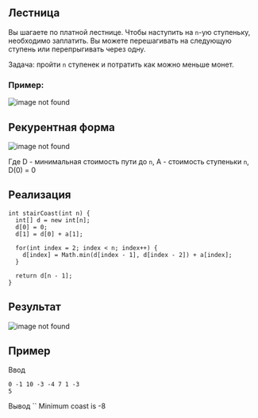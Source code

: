 ## Лестница
Вы шагаете по платной лестнице. Чтобы наступить на `n`-ую ступеньку, необходимо заплатить. 
Вы можете перешагивать на следующую ступень или перепрыгивать через одну. 

Задача: пройти `n` ступенек и потратить как можно меньше монет.

### Пример: 
![image not found](https://i.ibb.co/3Fjrpfp/2019-11-20-20-42-00.png)

## Рекурентная форма
![image not found](https://i.ibb.co/WGrDC1W/2019-11-21-0-23-43.png)

Где D - минимальная стоимость пути до `n`, A - стоимость ступеньки `n`, D(0) = 0

## Реализация
```
int stairCoast(int n) {
  int[] d = new int[n];
  d[0] = 0;
  d[1] = d[0] + a[1];
  
  for(int index = 2; index < n; index++) {
    d[index] = Math.min(d[index - 1], d[index - 2]) + a[index];
  }
  
  return d[n - 1];
}
```

## Результат
![image not found](https://i.ibb.co/tmtpSRz/2019-11-20-20-42-00.png)

## Пример
Ввод
```
0 -1 10 -3 -4 7 1 -3
5
```

Вывод
``
Minimum coast is -8
```
